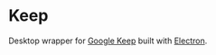# Keep

Desktop wrapper for [Google Keep](http://keep.google.com) built with [Electron](http://electron.io).
